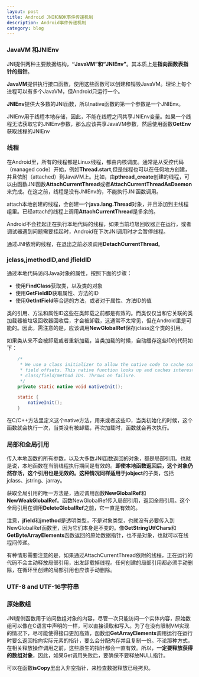 ```yaml
---
layout: post
title: Android JNI和NDK事件传递机制
description: Android事件传递机制
category: blog
---
```



### JavaVM 和JNIEnv
JNI提供两种主要数据结构，**“JavaVM”**和**“JNIEnv”**。其本质上是**指向函数表指针的指针**。

**JavaVM**提供执行接口函数，使用这些函数可以创建和销毁JavaVM。理论上每个进程可以有多个JavaVM，但Android只运行一个。

**JNIEnv**提供大多数的JNI函数，所以native函数的第一个参数是一个JNIEnv。

JNIEnv用于线程本地存储，因此，不能在线程之间共享JNIEnv变量。如果一个线程无法获取它的JNIEnv参数，那么应该共享JavaVM参数，然后使用函数**GetEnv**获取线程的JNIEnv

### 线程
在Android里，所有的线程都是Linux线程，都由内核调度。通常是从受控代码（managed code）开始，例如**Thread.start**,但是线程也可以在任何地方创建，并且依附（attached）到JavaVM上。比如，由**pthread_create**创建的线程，可以由函数JNI函数**AttachCurrentThread**或者**AttachCurrentThreadAsDaemon**来完成。在这之前，线程是没有JNIEnv的，不能执行JNI函数调用。

attach本地创建的线程，会创建一个**java.lang.Thread**对象，并且添加到主线程组里。已经attach的线程上调用**AttachCurrentThread**是多余的。

Android不会挂起正在执行本地代码的线程，如果当前垃圾回收器正在运行，或者调试器遇到问题需要挂起时，Android在下次JNI调用时才会暂停线程。

通过JNI依附的线程，在退出之前必须调用**DetachCurrentThread**。

### jclass,jmethodID,and jfieldID
通过本地代码访问Java对象的属性，按照下面的步骤：

* 使用**FindClass**获取类，以及类的对象
* 使用**GetFieldID**获取属性、方法的ID
* 使用**GetIntField**等合适的方法，或者对于属性、方法ID的值

类的引用、方法和属性ID这些在类卸载之前都是有效的。而类仅仅当和它关联的类加载器被垃圾回收器回收后，才会被卸载，这通常不太常见，但在Android里是可能的。因此，需注意的是，应该调用**NewGlobalRef**保存jclass这个类的引用。

如果类从来不会被卸载或者重新加载，当类加载的时候，自动缓存这些ID的代码如下：

```java
	/*
     * We use a class initializer to allow the native code to cache some
     * field offsets. This native function looks up and caches interesting
     * class/field/method IDs. Throws on failure.
     */
    private static native void nativeInit();

    static {
        nativeInit();
    }
```
在C/C++方法里定义这个native方法，用来或者这些ID，当类初始化的时候，这个函数就会执行一次，当类没有被卸载，再次加载时，函数就会再次执行。

### 局部和全局引用
传入本地函数的所有参数，以及大多数JNI函数返回的对象，都是局部引用。也就是说，本地函数在当前线程执行期间是有效的。**即使本地函数返回后，这个对象仍然存活，这个引用也是无效的。**这种情况同样适用于**jobject**的子类，包括jclass、jstring、jarray。

获取全局引用的唯一方法是，通过调用函数**NewGlobalRef**和**NewWeakGlobalRef**。函数NewGlobalRef传入局部引用，返回全局引用。这个全局引用在调用**DeleteGlobalRef**之前，它一直是有效的。

注意，**jfield**和**jmethod**是透明类型，不是对象类型，也就没有必要传入到NewGlobalRef函数里，因为它们本身是不变的。像**GetStringUtfChars**和**GetByteArrayElements**函数返回的原始数据指针，也不是对象，也就可以在线程间传递。

有种情形需要注意的是，如果通过AttachCurrentThread依附的线程，正在运行的代码不会主动释放局部引用，出发卸载掉线程。任何创建的局部引用都必须手动删除，在循环里创建的局部引用也应该手动删除。

### UTF-8 and UTF-16字符串

### 原始数组
JNI提供函数用于访问数组对象的内容，尽管一次只能访问一个实体内容，原始数组可以像在C语言中声明的一样，可以直接读取和写入。为了在没有限制VM实现的情况下，尽可能使得接口更加高效，函数组**Get<PrimitiveType>ArrayElements**调用运行在运行时要么返回指向实际元素的指针，要么会分配内存并且复制一份。不论那种方式，在相关释放操作调用之前，这些原生的指针都会一直有效。所以，**一定要释放获得的数组对象**，因此，如果Get调用失败后，要确保不要释放NULL指针。

可以在函数**isCopy**里出入非空指针，来检查数据释放已经拷贝。




















































